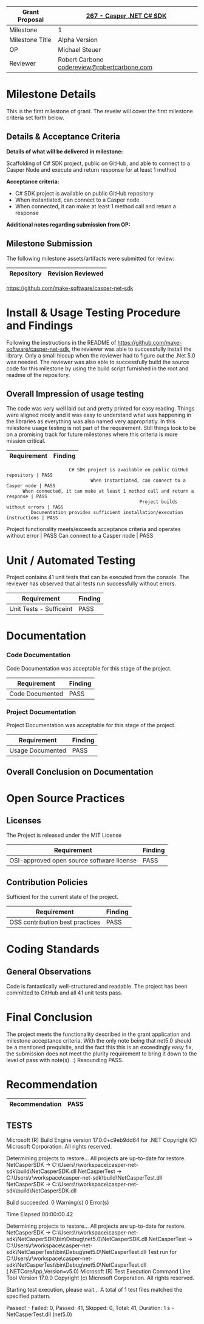 
Grant Proposal | [267 - Casper .NET C# SDK](https://portal.devxdao.com/public-proposals/267)
------------ | -------------
Milestone | 1
Milestone Title | Alpha Version
OP | Michael Steuer | MAKE
Reviewer | Robert Carbone <codereview@robertcarbone.com>

# Milestone Details
This is the first milestone of grant. 
The reveiw will cover the first milestone criteria set forth below.

## Details & Acceptance Criteria

**Details of what will be delivered in milestone:**

Scaffolding of C# SDK project, public on GitHub, 
and able to connect to a Casper Node and execute and return response for at least 1 method

**Acceptance criteria:**

- C# SDK project is available on public GitHub repository
- When instantiated, can connect to a Casper node
- When connected, it can make at least 1 method call and return a response

**Additional notes regarding submission from OP:**


## Milestone Submission

The following milestone assets/artifacts were submitted for review:

Repository | Revision Reviewed
------------ | -------------
https://github.com/make-software/casper-net-sdk 

# Install & Usage Testing Procedure and Findings

Following the instructions in the README of https://github.com/make-software/casper-net-sdk, the reviewer was able to successfully install the library. Only a small hiccup when the reviewer had to figure out the .Net 5.0 was needed. The reviewer was also able to successfully build the source code for this milestone by using the build script furnished in the root and readme of the repository. 

## Overall Impression of usage testing

The code was very well laid out and pretty printed for easy reading. Things were aligned nicely and it was easy to understand what was happening in the libraries as everything was also named very appropriatly. In this milestone usage testing is not part of the requirement. 
Still things look to be on a promising track for future milestones where this criteria is more mission critical. 

Requirement | Finding
------------ | -------------

                           C# SDK project is available on public GitHub repository | PASS
                                   When instantiated, can connect to a Casper node | PASS
          When connected, it can make at least 1 method call and return a response | PASS
                                                     Project builds without errors | PASS
             Documentation provides sufficient installation/execution instructions | PASS
Project functionality meets/exceeds acceptance criteria and operates without error | PASS
                                                      Can connect to a Casper node | PASS

# Unit / Automated Testing

Project contains 41 unit tests that can be executed from the console. 
The reviewer has observed that all tests run successfully without errors. 

Requirement | Finding
------------ | -------------
Unit Tests - Sufficeint | PASS

# Documentation

### Code Documentation

Code Documentation was acceptable for this stage of the project. 

Requirement | Finding
------------ | -------------
Code Documented | PASS

### Project Documentation

Project Documentation was acceptable for this stage of the project. 

Requirement | Finding
------------ | -------------
  Usage Documented | PASS


## Overall Conclusion on Documentation


# Open Source Practices

## Licenses

The Project is released under the MIT License

Requirement | Finding
------------ | -------------
OSI-approved open source software license | PASS

## Contribution Policies

Sufficient for the current state of the project. 

Requirement | Finding
------------ | -------------
OSS contribution best practices | PASS


# Coding Standards

## General Observations

Code is fantastically well-structured and readable. The project has been committed to GitHub and all 41 unit tests pass. 

# Final Conclusion

The project meets the functionality described in the grant application and milestone acceptance criteria. 
With the only note being that net5.0 should be a mentioned prequisite, and the fact this this is an exceedingly easy fix,
the submission does not meet the plurity requirement to bring it down to the level of pass with note(s). :)
Resounding PASS.

# Recommendation

Recommendation | PASS
------------ | -------------




TESTS
------------------------------------------------------------------
Microsoft (R) Build Engine version 17.0.0+c9eb9dd64 for .NET
Copyright (C) Microsoft Corporation. All rights reserved.

  Determining projects to restore...
  All projects are up-to-date for restore.
  NetCasperSDK -> C:\Users\r\workspace\casper-net-sdk\build\NetCasperSDK.dll
  NetCasperTest -> C:\Users\r\workspace\casper-net-sdk\build\NetCasperTest.dll
  NetCasperSDK -> C:\Users\r\workspace\casper-net-sdk\build\NetCasperSDK.dll

Build succeeded.
    0 Warning(s)
    0 Error(s)

Time Elapsed 00:00:00.42


Determining projects to restore...
  All projects are up-to-date for restore.
  NetCasperSDK -> C:\Users\r\workspace\casper-net-sdk\NetCasperSDK\bin\Debug\net5.0\NetCasperSDK.dll
  NetCasperTest -> C:\Users\r\workspace\casper-net-sdk\NetCasperTest\bin\Debug\net5.0\NetCasperTest.dll
Test run for C:\Users\r\workspace\casper-net-sdk\NetCasperTest\bin\Debug\net5.0\NetCasperTest.dll (.NETCoreApp,Version=v5.0)
Microsoft (R) Test Execution Command Line Tool Version 17.0.0
Copyright (c) Microsoft Corporation.  All rights reserved.

Starting test execution, please wait...
A total of 1 test files matched the specified pattern.

Passed!  - Failed:     0, Passed:    41, Skipped:     0, Total:    41, Duration: 1 s - NetCasperTest.dll (net5.0)
